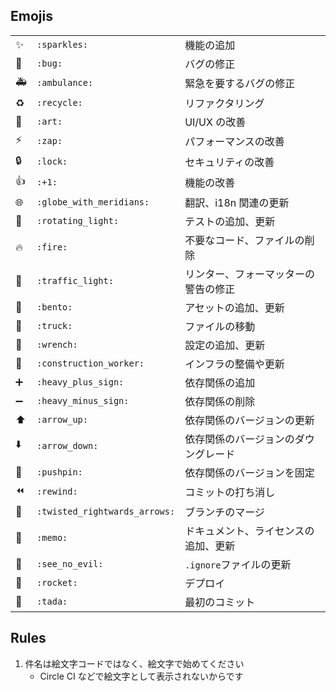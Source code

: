## Emojis

|     |                               |                                      |
| --- | ----------------------------- | ------------------------------------ |
| ✨  | `:sparkles:`                  | 機能の追加                           |
| 🐛  | `:bug:`                       | バグの修正                           |
| 🚑  | `:ambulance:`                 | 緊急を要するバグの修正               |
| ♻️  | `:recycle:`                   | リファクタリング                     |
| 🎨  | `:art:`                       | UI/UX の改善                         |
| ⚡️ | `:zap:`                       | パフォーマンスの改善                 |
| 🔒  | `:lock:`                      | セキュリティの改善                   |
| 👍  | `:+1:`                        | 機能の改善                           |
| 🌐  | `:globe_with_meridians:`      | 翻訳、i18n 関連の更新                |
| 🚨  | `:rotating_light:`            | テストの追加、更新                   |
| 🔥  | `:fire:`                      | 不要なコード、ファイルの削除         |
| 🚥  | `:traffic_light:`             | リンター、フォーマッターの警告の修正 |
| 🍱  | `:bento:`                     | アセットの追加、更新                 |
| 🚚  | `:truck:`                     | ファイルの移動                       |
| 🔧  | `:wrench:`                    | 設定の追加、更新                     |
| 👷  | `:construction_worker:`       | インフラの整備や更新                 |
| ➕  | `:heavy_plus_sign:`           | 依存関係の追加                       |
| ➖  | `:heavy_minus_sign:`          | 依存関係の削除                       |
| ⬆️  | `:arrow_up:`                  | 依存関係のバージョンの更新           |
| ⬇️  | `:arrow_down:`                | 依存関係のバージョンのダウングレード |
| 📌  | `:pushpin:`                   | 依存関係のバージョンを固定           |
| ⏪  | `:rewind:`                    | コミットの打ち消し                   |
| 🔀  | `:twisted_rightwards_arrows:` | ブランチのマージ                     |
| 📝  | `:memo:`                      | ドキュメント、ライセンスの追加、更新 |
| 🙈  | `:see_no_evil:`               | `.ignore`ファイルの更新              |
| 🚀  | `:rocket:`                    | デプロイ                             |
| 🎉  | `:tada:`                      | 最初のコミット                       |

## Rules

1. 件名は絵文字コードではなく、絵文字で始めてください
   - Circle CI などで絵文字として表示されないからです
